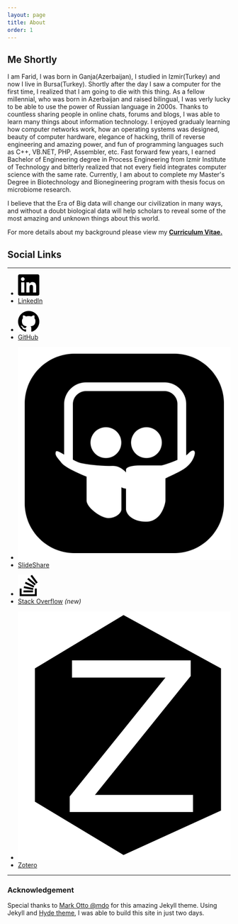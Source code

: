 ```yaml
---
layout: page
title: About
order: 1
---
```


<h2> Me Shortly </h2>

I am Farid, I was born in Ganja(Azerbaijan), I studied in Izmir(Turkey) and now I live in Bursa(Turkey). Shortly after the day I saw a computer for the first time, I realized that I am going to die with this thing. As a fellow millennial, who was born in Azerbaijan and raised bilingual, I was verly lucky to be able to use the power of Russian language in 2000s. Thanks to countless sharing people in online chats, forums and blogs, I was able to learn many things about information technology. I enjoyed gradualy learning how computer networks work, how an operating systems was designed, beauty of computer hardware, elegance of hacking, thrill of reverse engineering and amazing power, and fun of programming languages such as C++, VB.NET, PHP, Assembler, etc. Fast forward few years, I earned Bachelor of Engineering degree in Process Engineering from Izmir Institute of Technology and bitterly realized that not every field integrates computer science with the same rate. Currently, I am about to complete my Master's Degree in Biotechnology and Bionegineering program with thesis focus on microbiome research.

I believe that the Era of Big data will change our civilization in many ways, and without a doubt biological data will help scholars to reveal some of the most amazing and unknown things about this world.

For more details about my background please view my <strong> <a type="application/pdf" href="{{ site.url }}/public/cv/FaridMUSA_CV.pdf"> Curriculum Vitae. </a> </strong>

<h2> Social Links </h2>
<hr>
<div class="social-links-grid">
<div class="social-links-grid-item">
<ul>
<li><img src="/public/assets/social/linkedin.svg" /></li>
<li><a href="https://www.linkedin.com/in/faridmusa" target="_blank">LinkedIn</a></li>
</ul>
<ul>
<li><img src="/public/assets/social/github.svg" /></li>
<li><a href="https://www.github.com/mmtechslv" target="_blank">GitHub</a></li>
</ul>
</div>
<div class="social-links-grid-item">
<ul>
<li><img src="/public/assets/social/slideshare.svg" /></li>
<li><a href="https://www.slideshare.net/faridmusa1" target="_blank">SlideShare</a></li>
</ul>
<ul>
<li><img src="/public/assets/social/stackoverflow.svg" /></li>
<li><a href="https://stackoverflow.com/users/2083652/mmtechslv" target="_blank">Stack Overflow</a> <em>(new)</em></li>
</ul>
</div>
<div class="social-links-grid-item">
<ul>
<li><img src="/public/assets/social/zotero.svg" /></li>
<li><a href="https://www.zotero.org/mmtechslv" target="_blank">Zotero</a></li>
</ul>
</div>
</div>
<hr>
<h3> Acknowledgement </h3>
Special thanks to <a href="https://twitter.com/mdo"> Mark Otto @mdo</a> for this amazing Jekyll theme. Using Jekyll and <a href="http://hyde.getpoole.com">Hyde theme</a>, I was able to build this site in just two days.
